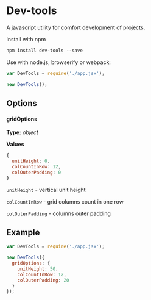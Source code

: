 # Dev-tools

A javascript utility for comfort development of projects.

Install with npm

```javascript
npm install dev-tools --save
```

Use with node.js, browserify or webpack:
```javascript
var DevTools = require('./app.jsx');

new DevTools();
```

## Options

#### gridOptions
**Type:** *object*

**Values**
```javascript
{
  unitHeight: 0,
  colCountInRow: 12,
  colOuterPadding: 0
}
```

`unitHeight` - vertical unit height

`colCountInRow` - grid columns count in one row

`colOuterPadding` - columns outer padding

## Example
```javascript
var DevTools = require('./app.jsx');

new DevTools({
  gridOptions: {
    unitHeight: 50,
    colCountInRow: 12,
    colOuterPadding: 20
  }
});
```
